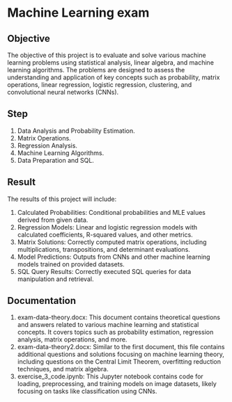 # Machine Learning exam

## Objective
The objective of this project is to evaluate and solve various machine learning problems using statistical analysis, linear algebra, and machine learning algorithms. The problems are designed to assess the understanding and application of key concepts such as probability, matrix operations, linear regression, logistic regression, clustering, and convolutional neural networks (CNNs).

## Step
1. Data Analysis and Probability Estimation.
2. Matrix Operations.
3. Regression Analysis.
4. Machine Learning Algorithms.
5. Data Preparation and SQL.

## Result
The results of this project will include:
1. Calculated Probabilities: Conditional probabilities and MLE values derived from given data.
2. Regression Models: Linear and logistic regression models with calculated coefficients, R-squared values, and other metrics.
3. Matrix Solutions: Correctly computed matrix operations, including multiplications, transpositions, and determinant evaluations.
4. Model Predictions: Outputs from CNNs and other machine learning models trained on provided datasets.
5. SQL Query Results: Correctly executed SQL queries for data manipulation and retrieval.


## Documentation
1. exam-data-theory.docx: This document contains theoretical questions and answers related to various machine learning and statistical concepts. It covers topics such as probability estimation, regression analysis, matrix operations, and more.
2. exam-data-theory2.docx: Similar to the first document, this file contains additional questions and solutions focusing on machine learning theory, including questions on the Central Limit Theorem, overfitting reduction techniques, and matrix algebra.
3. exercise_3_code.ipynb: This Jupyter notebook contains code for loading, preprocessing, and training models on image datasets, likely focusing on tasks like classification using CNNs.
